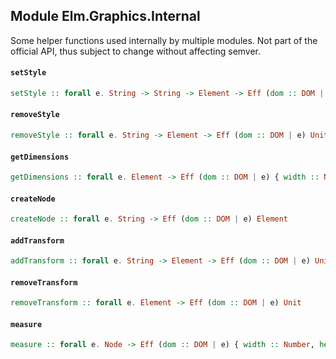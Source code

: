 ## Module Elm.Graphics.Internal

Some helper functions used internally by multiple modules.
Not part of the official API, thus subject to change without affecting semver.

#### `setStyle`

``` purescript
setStyle :: forall e. String -> String -> Element -> Eff (dom :: DOM | e) Unit
```

#### `removeStyle`

``` purescript
removeStyle :: forall e. String -> Element -> Eff (dom :: DOM | e) Unit
```

#### `getDimensions`

``` purescript
getDimensions :: forall e. Element -> Eff (dom :: DOM | e) { width :: Number, height :: Number }
```

#### `createNode`

``` purescript
createNode :: forall e. String -> Eff (dom :: DOM | e) Element
```

#### `addTransform`

``` purescript
addTransform :: forall e. String -> Element -> Eff (dom :: DOM | e) Unit
```

#### `removeTransform`

``` purescript
removeTransform :: forall e. Element -> Eff (dom :: DOM | e) Unit
```

#### `measure`

``` purescript
measure :: forall e. Node -> Eff (dom :: DOM | e) { width :: Number, height :: Number }
```


